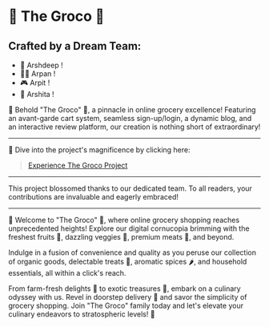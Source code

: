 # 🍃 The Groco 🛒

## Crafted by a Dream Team:
- 🚀 Arshdeep !
- ✍🏻 Arpan !
- 🎮 Arpit !
- 🌟 Arshita !
  
🌟 Behold "The Groco" 🌱, a pinnacle in online grocery excellence! Featuring an avant-garde cart system, seamless sign-up/login, a dynamic blog, and an interactive review platform, our creation is nothing short of extraordinary!

---

🚀 Dive into the project's magnificence by clicking here:
>[Experience The Groco Project](https://aiyaret-sandhu.github.io/SEM1_FEE_PROJECT/)

---

This project blossomed thanks to our dedicated team. To all readers, your contributions are invaluable and eagerly embraced!

---

🛒 Welcome to "The Groco" 🌟, where online grocery shopping reaches unprecedented heights! Explore our digital cornucopia brimming with the freshest fruits 🍎, dazzling veggies 🥦, premium meats 🥩, and beyond.

Indulge in a fusion of convenience and quality as you peruse our collection of organic goods, delectable treats 🍫, aromatic spices 🌶️, and household essentials, all within a click's reach.

From farm-fresh delights 🌽 to exotic treasures 🥭, embark on a culinary odyssey with us. Revel in doorstep delivery 🚚 and savor the simplicity of grocery shopping. Join "The Groco" family today and let's elevate your culinary endeavors to stratospheric levels! 🌟
